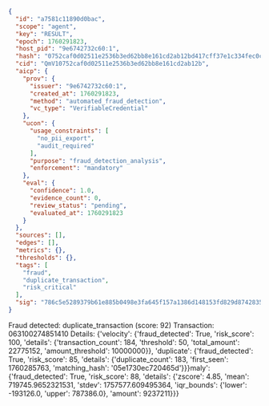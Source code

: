 ```json
{
  "id": "a7581c11890d0bac",
  "scope": "agent",
  "key": "RESULT",
  "epoch": 1760291823,
  "host_pid": "9e6742732c60:1",
  "hash": "0752caf0d02511e2536b3ed62bb8e161cd2ab12bd417cff37e1c334fec0c65b0",
  "cid": "QmV10752caf0d02511e2536b3ed62bb8e161cd2ab12b",
  "aicp": {
    "prov": {
      "issuer": "9e6742732c60:1",
      "created_at": 1760291823,
      "method": "automated_fraud_detection",
      "vc_type": "VerifiableCredential"
    },
    "ucon": {
      "usage_constraints": [
        "no_pii_export",
        "audit_required"
      ],
      "purpose": "fraud_detection_analysis",
      "enforcement": "mandatory"
    },
    "eval": {
      "confidence": 1.0,
      "evidence_count": 0,
      "review_status": "pending",
      "evaluated_at": 1760291823
    }
  },
  "sources": [],
  "edges": [],
  "metrics": {},
  "thresholds": {},
  "tags": [
    "fraud",
    "duplicate_transaction",
    "risk_critical"
  ],
  "sig": "786c5e5289379b61e885b0498e3fa645f157a1386d148153fd829d8742835e2c"
}
```

Fraud detected: duplicate_transaction (score: 92)
Transaction: 063100274851410
Details: {'velocity': {'fraud_detected': True, 'risk_score': 100, 'details': {'transaction_count': 184, 'threshold': 50, 'total_amount': 22775152, 'amount_threshold': 10000000}}, 'duplicate': {'fraud_detected': True, 'risk_score': 85, 'details': {'duplicate_count': 183, 'first_seen': 1760285763, 'matching_hash': '05e1730ec720465d'}}}maly': {'fraud_detected': True, 'risk_score': 88, 'details': {'zscore': 4.85, 'mean': 719745.9652321531, 'stdev': 1757577.609495364, 'iqr_bounds': {'lower': -193126.0, 'upper': 787386.0}, 'amount': 9237211}}}